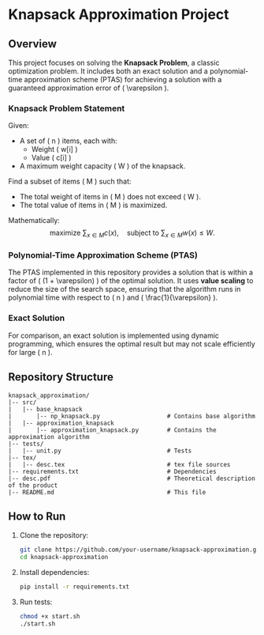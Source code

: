 # Knapsack Approximation Project

## Overview
This project focuses on solving the **Knapsack Problem**, a classic optimization problem. It includes both an exact solution and a polynomial-time approximation scheme (PTAS) for achieving a solution with a guaranteed approximation error of \( \varepsilon \).

### Knapsack Problem Statement
Given:
- A set of \( n \) items, each with:
  - Weight \( w[i] \)
  - Value \( c[i] \)
- A maximum weight capacity \( W \) of the knapsack.

Find a subset of items \( M \) such that:
- The total weight of items in \( M \) does not exceed \( W \).
- The total value of items in \( M \) is maximized.

Mathematically:
$$
\text{maximize } \sum_{x \in M} c(x), \quad \text{subject to } \sum_{x \in M} w(x) \leq W.
$$

### Polynomial-Time Approximation Scheme (PTAS)
The PTAS implemented in this repository provides a solution that is within a factor of \( (1 + \varepsilon) \) of the optimal solution. It uses **value scaling** to reduce the size of the search space, ensuring that the algorithm runs in polynomial time with respect to \( n \) and \( \frac{1}{\varepsilon} \).

### Exact Solution
For comparison, an exact solution is implemented using dynamic programming, which ensures the optimal result but may not scale efficiently for large \( n \).

## Repository Structure
```
knapsack_approximation/
|-- src/
|   |-- base_knapsack
|       |-- np_knapsack.py                   # Contains base algorithm
|   |-- approximation_knapsack
|       |-- approximation_knapsack.py        # Contains the approximation algorithm
|-- tests/
|   |-- unit.py                              # Tests
|-- tex/
|   |-- desc.tex                             # tex file sources
|-- requirements.txt                         # Dependencies
|-- desc.pdf                                 # Theoretical description of the product
|-- README.md                                # This file
```

## How to Run
1. Clone the repository:
   ```bash
   git clone https://github.com/your-username/knapsack-approximation.git
   cd knapsack-approximation
   ```

2. Install dependencies:
   ```bash
   pip install -r requirements.txt
   ```

3. Run tests:
   ```bash
   chmod +x start.sh
   ./start.sh
   ```